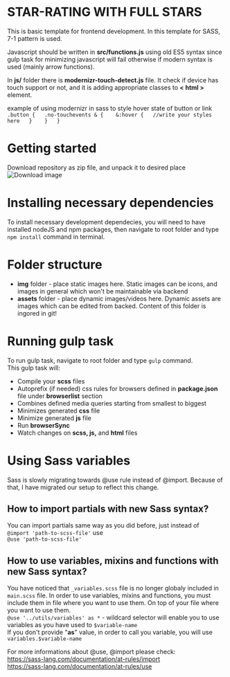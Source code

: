 # STAR-RATING WITH FULL STARS


This is basic template for frontend development. In this template for SASS, 7-1 pattern is used.

Javascript should be written in **src/functions.js** using old ES5 syntax since gulp task for minimizing javascript will fail otherwise if modern syntax is used (mainly arrow functions).

In **js/** folder there is **modernizr-touch-detect.js** file. It check if device has touch support or not, and it is adding appropriate classes to **< html >** element.

example of using modernizr in sass to style hover state of button or link  
`.button {  
.no-touchevents & {   
&:hover {  
//write your styles here  
}   
}  
}`


# Getting started  
Download repository as zip file, and unpack it to desired place
![Download image](/src/download.png)


# Installing necessary dependencies
To install necessary development dependecies, you will need to have installed nodeJS and npm packages, then navigate to root folder and type `npm install` command in terminal.  


# Folder structure
- **img** folder - place static images here. Static images can be icons, and images in general which won't be maintainable via backend  
- **assets** folder - place dynamic images/videos here. Dynamic assets are images which can be edited from backed. Content of this folder is ingored in git!


# Running gulp task  
To run gulp task, navigate to root folder and type `gulp` command.  
This gulp task will:  
- Compile your **scss** files
- Autoprefix (if needed) css rules for browsers defined in **package.json** file under **browserlist** section  
- Combines defined media queries starting from smallest to biggest  
- Minimizes generated **css** file  
- Minimize generated **js** file
- Run **browserSync**  
- Watch changes on **scss, js,** and **html** files

# Using Sass variables
Sass is slowly migrating towards @use rule instead of @import. Because of that, I have migrated our setup to reflect this change.  

## How to import partials with new Sass syntax?
You can import partials same way as you did before, just instead of   
`@import 'path-to-scss-file'` use   
`@use 'path-to-scss-file'`  

## How to use variables, mixins and functions with new Sass syntax?
You have noticed that `_variables.scss` file is no longer globaly included in `main.scss` file. In order to use variables, mixins and functions, you must include them in file where you want to use them. On top of your file where you want to use them.  
`@use '../utils/variables' as *` - wildcard selector will enable you to use variables as you have used to `$variable-name`  
If you don't provide "**as**" value, in order to call you variable, you will use `variables.$variable-name`  

For more informations about @use, @import please check:  
https://sass-lang.com/documentation/at-rules/import  
https://sass-lang.com/documentation/at-rules/use  
